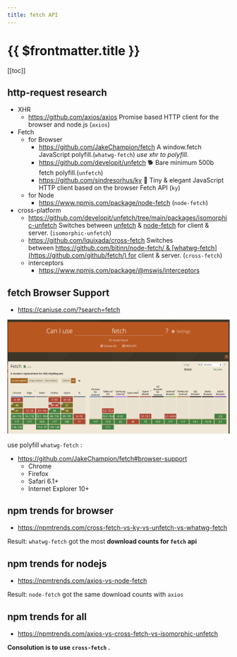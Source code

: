 ```yaml
---
title: fetch API
---
```


# {{ $frontmatter.title }}

[[toc]]

## http-request research

- XHR
  - https://github.com/axios/axios Promise based HTTP client for the browser and node.js (`axios`)
- Fetch
  - for Browser
    - https://github.com/JakeChampion/fetch A window.fetch JavaScript polyfill.(`whatwg-fetch`) *use xhr to polyfill.*
    - https://github.com/developit/unfetch 🐕 Bare minimum 500b fetch polyfill.(`unfetch`)
    - https://github.com/sindresorhus/ky 🌳 Tiny & elegant JavaScript HTTP client based on the browser Fetch API (`ky`)
  - for Node
    - https://www.npmjs.com/package/node-fetch (`node-fetch`)
- cross-platform
  - https://github.com/developit/unfetch/tree/main/packages/isomorphic-unfetch  Switches between [unfetch](https://github.com/developit/unfetch) & [node-fetch](https://github.com/bitinn/node-fetch) for client & server. (`isomorphic-unfetch`)
  - https://github.com/lquixada/cross-fetch Switches between https://github.com/bitinn/node-fetch/ & [whatwg-fetch](https://github.com/github/fetch/) for client & server. (`cross-fetch`)
  - interceptors
    - https://www.npmjs.com/package/@mswjs/interceptors

## fetch Browser Support

- https://caniuse.com/?search=fetch

![fetch-api](/fetch-api.png)

use polyfill `whatwg-fetch` :

- https://github.com/JakeChampion/fetch#browser-support
  - Chrome
  - Firefox
  - Safari 6.1+
  - Internet Explorer 10+

## npm trends for browser

- https://npmtrends.com/cross-fetch-vs-ky-vs-unfetch-vs-whatwg-fetch

Result: `whatwg-fetch` got the most **download counts for `fetch` api**

## npm trends for nodejs

- https://npmtrends.com/axios-vs-node-fetch

Result: `node-fetch` got the same download counts with `axios`  

## npm trends for all

- https://npmtrends.com/axios-vs-cross-fetch-vs-isomorphic-unfetch

**Consolution is to use `cross-fetch` .**
